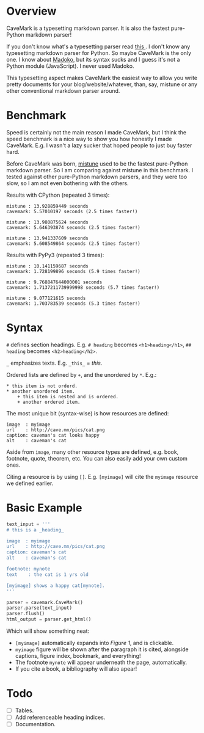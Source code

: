 # Overview

CaveMark is a typesetting markdown parser.  It is also the fastest pure-Python
markdown parser!  

If you don't know what's a typesetting parser read [this
](https://en.wikipedia.org/wiki/Typesetting).  I don't know any typesetting
markdown parser for Python.  So maybe CaveMark is the only one.  I know about
[Madoko](https://www.madoko.net/), but its syntax sucks and I guess it's not a
Python module (JavaScript).  I never used Madoko.

This typesetting aspect makes CaveMark the easiest way to allow you write
pretty documents for your blog/website/whatever, than, say, mistune or any
other conventional markdown parser around.


# Benchmark

Speed is certainly not the main reason I made CaveMark, but I think the speed
benchmark is a nice way to show you how honestly I made CaveMark.  E.g. I
wasn't a lazy sucker that hoped people to just buy faster hard.

Before CaveMark was born, [mistune](https://github.com/lepture/mistune) used to
be the fastest pure-Python markdown parser.  So I am comparing against mistune
in this benchmark.  I tested against other pure-Python markdown parsers, and
they were too slow, so I am not even bothering with the others.

Results with CPython (repeated 3 times):

```
mistune : 13.928859449 seconds
cavemark: 5.57010197 seconds (2.5 times faster!)

mistune : 13.980875624 seconds
cavemark: 5.646393874 seconds (2.5 times faster!)

mistune : 13.941337609 seconds
cavemark: 5.608549864 seconds (2.5 times faster!)
```

Results with PyPy3 (repeated 3 times):

```
mistune : 10.141159687 seconds
cavemark: 1.728199896 seconds (5.9 times faster!)

mistune : 9.768847644000001 seconds
cavemark: 1.7137211739999998 seconds (5.7 times faster!)

mistune : 9.077121615 seconds
cavemark: 1.703783539 seconds (5.3 times faster!)
```

# Syntax

`#` defines section headings.  E.g. `# heading` becomes `<h1>heading</h1>`, `##
heading` becomes `<h2>heading</h2>`.

`_` emphasizes texts.  E.g.  `_this_` = _this_.

Ordered lists are defined by `+`, and the unordered by `*`.  E.g.:

```
* this item is not orderd.
* another unordered item.
    + this item is nested and is ordered.
    + another ordered item.
```

The most unique bit (syntax-wise) is how resources are defined:

```
image  : myimage
url    : http://cave.mn/pics/cat.png
caption: caveman's cat looks happy
alt    : caveman's cat
```

Aside from `image`, many other resource types are defined, e.g. book, footnote,
quote, theorem, etc.  You can also easily add your own custom ones.

Citing a resource is by using `[]`.  E.g. `[myimage]` will cite the `myimage`
resource we defined earlier.

# Basic Example

```python
text_input = '''
# this is a _heading_

image  : myimage
url    : http://cave.mn/pics/cat.png
caption: caveman's cat
alt    : caveman's cat

footnote: mynote
text    : the cat is 1 yrs old

[myimage] shows a happy cat[mynote].
'''

parser = cavemark.CaveMark()
parser.parse(text_input)
parser.flush()
html_output = parser.get_html()
```

Which will show something neat:

* `[myimage]` automatically expands into _Figure 1_, and is clickable.
* `myimage` figure will be shown after the paragraph it is cited, alongside
  captions, figure index, bookmark, and everything!
* The footnote `mynote` will appear underneath the page, automatically.
* If you cite a book, a bibliography will also apear!


# Todo

  - [ ] Tables.
  - [ ] Add referenceable heading indices.
  - [ ] Documentation.
